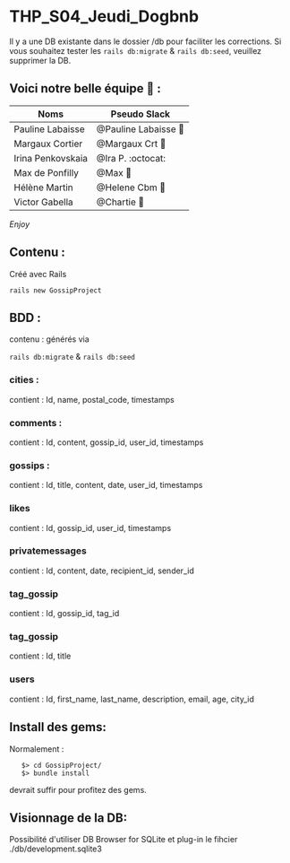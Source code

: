 # THP_S04_Jeudi_Dogbnb


Il y a une DB existante dans le dossier /db pour faciliter les corrections.
Si vous souhaitez tester les `rails db:migrate` & `rails db:seed`, veuillez supprimer la DB.

## Voici notre belle équipe :frog: :

Noms | Pseudo Slack
------------ | -------------
Pauline Labaisse | @Pauline Labaisse :baby_chick:
Margaux Cortier | @Margaux Crt :penguin:
Irina Penkovskaia | @Ira P. :octocat:
Max de Ponfilly | @Max :tiger:
Hélène Martin | @Helene Cbm :panda_face:
Victor Gabella | @Chartie :bear:

*Enjoy*

## Contenu :
Créé avec Rails
```
rails new GossipProject
```

## BDD :

contenu : générés via

`rails db:migrate` & 
`rails db:seed`

### cities :
contient : Id, name, postal_code, timestamps

### comments :
contient : Id, content, gossip_id, user_id, timestamps

### gossips :
contient : Id, title, content, date, user_id, timestamps

### likes
contient : Id, gossip_id, user_id, timestamps

### privatemessages
contient : Id, content, date, recipient_id, sender_id

### tag_gossip
contient : Id, gossip_id, tag_id

### tag_gossip
contient : Id, title

### users
contient : Id, first_name, last_name, description, email, age, city_id

## Install des gems:

Normalement :
```
   $> cd GossipProject/
   $> bundle install
```

devrait suffir pour profitez des gems.



## Visionnage de la DB:

Possibilité d'utiliser DB Browser for SQLite et plug-in le fihcier ./db/development.sqlite3